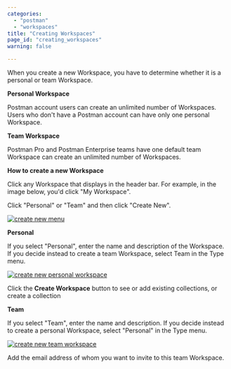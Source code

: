```yaml
---
categories:
  - "postman"
  - "workspaces"
title: "Creating Workspaces"
page_id: "creating_workspaces"
warning: false

---
```

When you create a new Workspace, you have to determine whether it is a personal or team Workspace.

**Personal Workspace**

Postman account users can create an unlimited number of Workspaces. Users who don't have a Postman account can have only one personal Workspace. 

**Team Workspace**

Postman Pro and Postman Enterprise teams have one default team Workspace can create an unlimited number of Workspaces.


**How to create a new Workspace**

Click any Workspace that displays in the header bar. For example, in the image below, you'd click "My Workspace". 

Click "Personal" or "Team" and then click "Create New".
 
 [![create new menu](https://s3.amazonaws.com/postman-static-getpostman-com/postman-docs/WS-create-new-WS-menu.png)](https://s3.amazonaws.com/postman-static-getpostman-com/postman-docs/WS-create-new-WS-menu.png)
 
**Personal**

If you select "Personal", enter the name and description of the Workspace. If you decide instead to create a team Workspace, select Team in the Type menu.

[![create new personal workspace](https://s3.amazonaws.com/postman-static-getpostman-com/postman-docs/WS-create-new-personal.png)](https://s3.amazonaws.com/postman-static-getpostman-com/postman-docs/WS-create-new-personal.png)

Click the **Create Workspace** button to see or add existing collections, or create a collection
 
**Team**

If you select "Team", enter the name and description. If you decide instead to create a personal Workspace, select "Personal" in the Type menu.

[![create new team workspace]()]()


Add the email address of whom you want to invite to this team Workspace.
 
 
 
 
 
 











